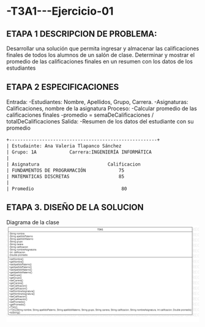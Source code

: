 # -T3A1---Ejercicio-01

## ETAPA 1  DESCRIPCION DE PROBLEMA:
Desarrollar una solución que permita ingresar y almacenar las calificaciones finales de todos los alumnos de un salón de clase. Determinar y mostrar el promedio de las calificaciones finales en un resumen con los datos de los estudiantes

## ETAPA 2 ESPECIFICACIONES
Entrada:
-Estudiantes: Nombre, Apellidos, Grupo, Carrera.
-Asignaturas: Calificaciones, nombre de la asignatura
Proceso:
-Calcular promedio de las calificaciones finales
-promedio = semaDeCalificaciones / totalDeCalificaciones
Salida:
-Resumen de los datos del estudiante con su promedio
~~~
+------------------------------------------------------+
| Estudainte: Ana Valeria Tlapanco Sánchez
| Grupo: 1A            Carrera:INGENIERÍA INFORMÁTICA
|
| Asignatura                         Calificacion 
| FUNDAMENTOS DE PROGRAMACIÓN            75
| MATEMATICAS DISCRETAS                  85
|
| Promedio                                80

~~~

## ETAPA 3. DISEÑO DE LA SOLUCION
Diagrama de la clase
![](https://github.com/valeTlapanco20/-T3A1---Ejercicio-01/blob/main/T3A1.png)
